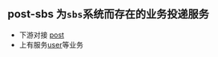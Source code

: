 
## post-sbs 为`sbs`系统而存在的业务投递服务

* 下游对接 [post](https://github.com/sbasestarter/post)
* 上有服务[user](https://github.com/sbasestarter/user)等业务
